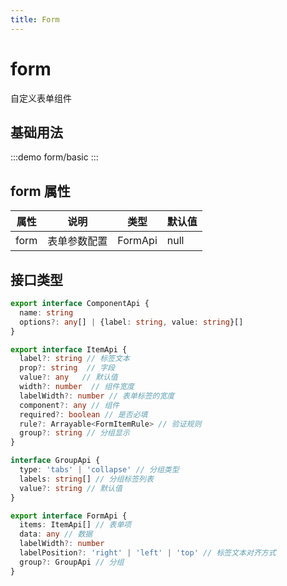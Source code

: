 ```yaml
---
title: Form
---
```


# form
自定义表单组件

## 基础用法
:::demo 
form/basic
:::

## form 属性
| 属性    | 说明 | 类型           | 默认值 |
|----------|-------|---------------|--------|
| form   | 表单参数配置 | FormApi  | null |


## 接口类型
```ts
export interface ComponentApi {
  name: string
  options?: any[] | {label: string, value: string}[]
}

export interface ItemApi {
  label?: string // 标签文本
  prop?: string  // 字段
  value?: any   // 默认值
  width?: number  // 组件宽度
  labelWidth?: number // 表单标签的宽度
  component?: any // 组件
  required?: boolean // 是否必填
  rule?: Arrayable<FormItemRule> // 验证规则
  group?: string // 分组显示
}

interface GroupApi {
  type: 'tabs' | 'collapse' // 分组类型
  labels: string[] // 分组标签列表
  value?: string // 默认值
}

export interface FormApi {
  items: ItemApi[] // 表单项
  data: any // 数据
  labelWidth?: number
  labelPosition?: 'right' | 'left' | 'top' // 标签文本对齐方式
  group?: GroupApi // 分组
}
```